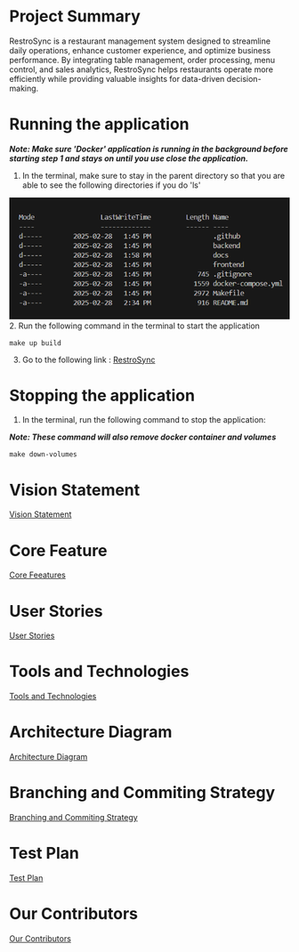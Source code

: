 # Project Summary
RestroSync is a restaurant management system designed to streamline daily operations, enhance customer experience, and optimize business performance. By integrating table management, order processing, menu control, and sales analytics, RestroSync helps restaurants operate more efficiently while providing valuable insights for data-driven decision-making.

# Running the application
***Note: Make sure 'Docker' application is running in the background before starting step 1 and stays on until you use close the application.***
1. In the terminal, make sure to stay in the parent directory so that you are able to see the following directories if you do 'ls'

![ls pictures](docs/ls.png)
2. Run the following command in the terminal to start the application
```{bash}
make up build
```
3. Go to the following link :
[RestroSync](http://localhost:8017)

# Stopping the application
1. In the terminal, run the following command to stop the application:

***Note: These command will also remove docker container and volumes***


```{bash}
make down-volumes
```
# Vision Statement
[Vision Statement](docs/Vision_Statement.md#vision-statement)

# Core Feature
[Core Feeatures](docs/Core_Features.md#core-features)

# User Stories
[User Stories](docs/User_Stories.md#user-stories)

# Tools and Technologies
[Tools and Technologies](docs/Technologies.md#technologies)

# Architecture Diagram
[Architecture Diagram](docs/Architecture_Diagram_v1.jpeg)

# Branching and Commiting Strategy
[Branching and Commiting Strategy](docs/Branching-and-Commiting-strategy.md#branching)

# Test Plan
[Test Plan](docs/RestroSync_Test_Plan.pdf)

# Our Contributors
[Our Contributors](docs/contributing.md)
